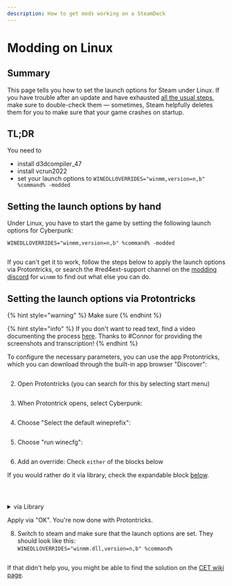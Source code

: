 ```yaml
---
description: How to get mods working on a SteamDeck
---
```


# Modding on Linux

## Summary

This page tells you how to set the launch options for Steam under Linux. If you have trouble after an update and have exhausted [all the usual steps](../user-guide-troubleshooting/users-troubleshooting-after-a-game-update.md), make sure to double-check them — sometimes, Steam helpfully deletes them for you to make sure that your game crashes on startup.

## TL;DR

You need to&#x20;

* install d3dcompiler\_47
* install vcrun2022
* set your launch options to `WINEDLLOVERRIDES="winmm,version=n,b" %command% -modded`

## Setting the launch options by hand

Under Linux, you have to start the game by setting the following launch options for Cyberpunk:

```
WINEDLLOVERRIDES="winmm,version=n,b" %command% -modded
```

<figure><img src="../../.gitbook/assets/linux_modding_8.png" alt=""><figcaption></figcaption></figure>

If you can't get it to work, follow the steps below to apply the launch options via Protontricks, or search the #red4ext-support channel on the [modding discord](https://discord.gg/redmodding) for `winmm` to find out what else you can do.

## Setting the launch options via Protontricks

{% hint style="warning" %}
Make sure&#x20;
{% endhint %}

{% hint style="info" %}
If you don't want to read text, find a video documenting the process [here](https://youtu.be/CYKCOBaZpBU?t=110). Thanks to #Connor for providing the screenshots and transcription!
{% endhint %}

To configure the necessary parameters, you can use the app Protontricks, which you can download through the built-in app browser "Discover":&#x20;

<figure><img src="../../.gitbook/assets/linux_modding_proton_1.png" alt=""><figcaption></figcaption></figure>

2. Open Protontricks (you can search for this by selecting start menu)

<figure><img src="../../.gitbook/assets/linux_modding_protontricks_2.png" alt=""><figcaption></figcaption></figure>

3. When Protontrick opens, select Cyberpunk:

<figure><img src="../../.gitbook/assets/linux_modding_3.png" alt=""><figcaption></figcaption></figure>

4. Choose "Select the default wineprefix":

<figure><img src="../../.gitbook/assets/linux_modding_4.png" alt=""><figcaption></figcaption></figure>

5. Choose "run winecfg":

<figure><img src="../../.gitbook/assets/linux_modding_5.png" alt=""><figcaption></figcaption></figure>

6. Add an override: Check `either` of the blocks below

If you would rather do it via library, check the expandable block [below](modding-on-linux.md#via-library).

<figure><img src="../../.gitbook/assets/protontricks_dll_1.png" alt=""><figcaption></figcaption></figure>

<figure><img src="../../.gitbook/assets/protontricks_dll_2.png" alt=""><figcaption></figcaption></figure>

<figure><img src="../../.gitbook/assets/protontricks_dll_3.png" alt=""><figcaption></figcaption></figure>

<details>

<summary>via Library</summary>

\
Switch to the libraries tab and open the drop down menu

<img src="../../.gitbook/assets/linux_modding_6.png" alt="" data-size="original">

Select "version" and "Add"

<img src="../../.gitbook/assets/linux_modding_7.png" alt="" data-size="original">



Repeat the process for `d3dcompiler_47`



</details>

Apply via "OK". You're now done with Protontricks.

8. Switch to steam and make sure that the launch options are set. They should look like this:\
   `WINEDLLOVERRIDES="winmm.dll,version=n,b" %command%`

<figure><img src="../../.gitbook/assets/linux_modding_8.png" alt=""><figcaption></figcaption></figure>

If that didn't help you, you might be able to find the solution on the [CET wiki page](https://wiki.redmodding.org/cyber-engine-tweaks/getting-started/installing/untitled).

